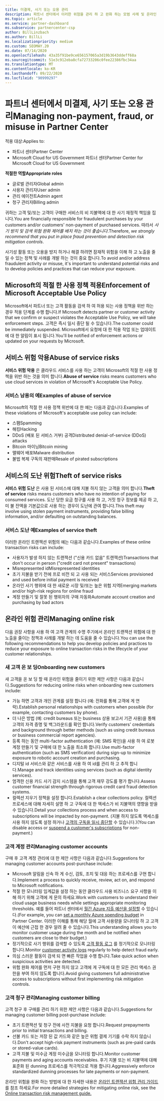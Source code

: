 ```yaml
---
title: 미결제, 사기 또는 오용 관리
description: 파트너 센터에서 이러한 위험을 관리 하 고 완화 하는 모범 사례 및 온라인 트랜잭션과 관련 된 다양 한 위험에 대해 알아봅니다.
ms.topic: article
ms.service: partner-dashboard
ms.subservice: partnercenter-csp
author: BillLinzbach
ms.author: BillLi
ms.localizationpriority: medium
ms.custom: SEOMAY.20
ms.date: 07/14/2020
ms.openlocfilehash: 43a35f91be9ce656157065a3d19b3643ddeff68a
ms.sourcegitcommit: 51e3c912eba8cfa72733206c0fee22386fbc34aa
ms.translationtype: MT
ms.contentlocale: ko-KR
ms.lasthandoff: 09/22/2020
ms.locfileid: "90999297"
---
```

# <a name="managing-non-payment-fraud-or-misuse-in-partner-center"></a><span data-ttu-id="730fd-103">파트너 센터에서 미결제, 사기 또는 오용 관리</span><span class="sxs-lookup"><span data-stu-id="730fd-103">Managing non-payment, fraud, or misuse in Partner Center</span></span>

<span data-ttu-id="730fd-104">적용 대상:</span><span class="sxs-lookup"><span data-stu-id="730fd-104">Applies to:</span></span>

- <span data-ttu-id="730fd-105">파트너 센터</span><span class="sxs-lookup"><span data-stu-id="730fd-105">Partner Center</span></span>
- <span data-ttu-id="730fd-106">Microsoft Cloud for US Government 파트너 센터</span><span class="sxs-lookup"><span data-stu-id="730fd-106">Partner Center for Microsoft Cloud for US Government</span></span>

<span data-ttu-id="730fd-107">**적절한 역할**</span><span class="sxs-lookup"><span data-stu-id="730fd-107">**Appropriate roles**</span></span>
- <span data-ttu-id="730fd-108">글로벌 관리자</span><span class="sxs-lookup"><span data-stu-id="730fd-108">Global admin</span></span>
- <span data-ttu-id="730fd-109">사용자 관리자</span><span class="sxs-lookup"><span data-stu-id="730fd-109">User admin</span></span>
- <span data-ttu-id="730fd-110">관리 에이전트</span><span class="sxs-lookup"><span data-stu-id="730fd-110">Admin agent</span></span>
- <span data-ttu-id="730fd-111">청구 관리자</span><span class="sxs-lookup"><span data-stu-id="730fd-111">Billing admin</span></span>

<span data-ttu-id="730fd-112">귀하는 고객 및/또는 고객이 구매한 서비스의 비 지불액에 대 한 사기 재정적 책임을 집니다.</span><span class="sxs-lookup"><span data-stu-id="730fd-112">You are financially responsible for fraudulent purchases by your customers and/or customers' non-payment of purchased services.</span></span> <span data-ttu-id="730fd-113">따라서 *사기 방지 및 검색 위험 완화 제어를 배치 하는 것이 좋습니다*.</span><span class="sxs-lookup"><span data-stu-id="730fd-113">Therefore, *we strongly recommend that you put in place fraud prevention and detection risk mitigation controls*.</span></span>

<span data-ttu-id="730fd-114">사기성 활동 또는 오용을 방지 하거나 해결 하려면 잠재적 위험을 이해 하 고 노출을 줄일 수 있는 정책 및 사례를 개발 하는 것이 중요 합니다.</span><span class="sxs-lookup"><span data-stu-id="730fd-114">To avoid and/or address fraudulent activity or misuse, it's important to understand potential risks and to develop policies and practices that can reduce your exposure.</span></span>

## <a name="enforcement-of-microsoft-acceptable-use-policy"></a><span data-ttu-id="730fd-115">Microsoft의 적절 한 사용 정책 적용</span><span class="sxs-lookup"><span data-stu-id="730fd-115">Enforcement of Microsoft Acceptable Use Policy</span></span>

<span data-ttu-id="730fd-116">Microsoft에서 파트너 또는 고객 활동을 검색 하 여 허용 되는 사용 정책을 위반 하는 경우 적용 단계를 수행 합니다.</span><span class="sxs-lookup"><span data-stu-id="730fd-116">If Microsoft detects partner or customer activity that we confirm or suspect violates the Acceptable Use Policy, we will take enforcement steps.</span></span> <span data-ttu-id="730fd-117">고객은 즉시 일시 중단 될 수 있습니다.</span><span class="sxs-lookup"><span data-stu-id="730fd-117">The customer could be immediately suspended.</span></span> <span data-ttu-id="730fd-118">Microsoft에서 요청에 대 한 적용 작업 또는 업데이트에 대 한 알림이 표시 됩니다.</span><span class="sxs-lookup"><span data-stu-id="730fd-118">You'll be notified of enforcement actions or updated on your requests by Microsoft.</span></span>

## <a name="abuse-of-service-risks"></a><span data-ttu-id="730fd-119">서비스 위험 악용</span><span class="sxs-lookup"><span data-stu-id="730fd-119">Abuse of service risks</span></span>

<span data-ttu-id="730fd-120">**서비스 위험 악용** 은 클라우드 서비스를 사용 하는 고객이 Microsoft의 적절 한 사용 정책을 위반 하는 것을 의미 합니다.</span><span class="sxs-lookup"><span data-stu-id="730fd-120">**Abuse of service** risks means customers who use cloud services in violation of Microsoft's Acceptable Use Policy.</span></span>

### <a name="examples-of-abuse-of-service"></a><span data-ttu-id="730fd-121">서비스 남용의 예</span><span class="sxs-lookup"><span data-stu-id="730fd-121">Examples of abuse of service</span></span>

<span data-ttu-id="730fd-122">Microsoft의 적절 한 사용 정책 위반에 대 한 예는 다음과 같습니다.</span><span class="sxs-lookup"><span data-stu-id="730fd-122">Examples of these violations of Microsoft's acceptable use policy can include:</span></span>

- <span data-ttu-id="730fd-123">스팸</span><span class="sxs-lookup"><span data-stu-id="730fd-123">Spamming</span></span>
- <span data-ttu-id="730fd-124">해킹</span><span class="sxs-lookup"><span data-stu-id="730fd-124">Hacking</span></span>
- <span data-ttu-id="730fd-125">DDoS (배포 된 서비스 거부) 공격</span><span class="sxs-lookup"><span data-stu-id="730fd-125">Distributed denial-of-service (DDoS) attacks</span></span>
- <span data-ttu-id="730fd-126">Bitcoin 마이닝</span><span class="sxs-lookup"><span data-stu-id="730fd-126">Bitcoin mining</span></span>
- <span data-ttu-id="730fd-127">맬웨어 배포</span><span class="sxs-lookup"><span data-stu-id="730fd-127">Malware distribution</span></span>
- <span data-ttu-id="730fd-128">불법 복제 구독의 재판매</span><span class="sxs-lookup"><span data-stu-id="730fd-128">Resale of pirated subscriptions</span></span>

## <a name="theft-of-service-risks"></a><span data-ttu-id="730fd-129">서비스의 도난 위험</span><span class="sxs-lookup"><span data-stu-id="730fd-129">Theft of service risks</span></span>

<span data-ttu-id="730fd-130">**서비스 위험 도난** 은 사용 된 서비스에 대해 지불 하지 않는 고객을 의미 합니다.</span><span class="sxs-lookup"><span data-stu-id="730fd-130">**Theft of service** risks means customers who have no intention of paying for consumed services.</span></span> <span data-ttu-id="730fd-131">도난 당한 요금 청구를 사용 하 고, 거짓 청구 정보를 제공 하 고, 미 불 잔액을 기본값으로 사용 하는 경우이 도난에 관여 합니다.</span><span class="sxs-lookup"><span data-stu-id="730fd-131">This theft may involve using stolen payment instruments, providing false billing information, and/or defaulting on outstanding balances.</span></span>

### <a name="examples-of-service-theft"></a><span data-ttu-id="730fd-132">서비스 도난 예</span><span class="sxs-lookup"><span data-stu-id="730fd-132">Examples of service theft</span></span>

<span data-ttu-id="730fd-133">이러한 온라인 트랜잭션 위험의 예는 다음과 같습니다.</span><span class="sxs-lookup"><span data-stu-id="730fd-133">Examples of these online transaction risks can include:</span></span>

- <span data-ttu-id="730fd-134">사용자가 발생 하지 않는 트랜잭션 ("신용 카드 없음" 트랜잭션)</span><span class="sxs-lookup"><span data-stu-id="730fd-134">Transactions that don't occur in person ("credit card not present" transactions)</span></span>
- <span data-ttu-id="730fd-135">Misrepresented id</span><span class="sxs-lookup"><span data-stu-id="730fd-135">Misrepresented identities</span></span>
- <span data-ttu-id="730fd-136">초기 지불을 받기 전에 프로 비전 되 고 사용 되는 서비스</span><span class="sxs-lookup"><span data-stu-id="730fd-136">Services provisioned and used before initial payment is received</span></span>
- <span data-ttu-id="730fd-137">온라인 사기 행위에 대 한 새로운 시장 및/또는 높은 위험 지역</span><span class="sxs-lookup"><span data-stu-id="730fd-137">Emerging markets and/or high-risk regions for online fraud</span></span>
- <span data-ttu-id="730fd-138">계정 만들기 및 잘못 된 행위자의 구매 자동화</span><span class="sxs-lookup"><span data-stu-id="730fd-138">Automate account creation and purchasing by bad actors</span></span>

## <a name="managing-online-risk"></a><span data-ttu-id="730fd-139">온라인 위험 관리</span><span class="sxs-lookup"><span data-stu-id="730fd-139">Managing online risk</span></span>

<span data-ttu-id="730fd-140">다음 권장 사항을 사용 하 여 고객 관계의 수명 주기에서 온라인 트랜잭션 위험에 대 한 노출을 줄이는 정책과 사례를 개발 하는 데 도움을 줄 수 있습니다.</span><span class="sxs-lookup"><span data-stu-id="730fd-140">You can use the following recommendations to help you develop policies and practices to reduce your exposure to online transaction risks in the lifecycle of your customer relationships.</span></span>

### <a name="onboarding-new-customers"></a><span data-ttu-id="730fd-141">새 고객 온 보 딩</span><span class="sxs-lookup"><span data-stu-id="730fd-141">Onboarding new customers</span></span>

<span data-ttu-id="730fd-142">새 고객을 온 보 딩 할 때 온라인 위험을 줄이기 위한 제안 사항은 다음과 같습니다.</span><span class="sxs-lookup"><span data-stu-id="730fd-142">Suggestions for reducing online risks when onboarding new customers include:</span></span>

- <span data-ttu-id="730fd-143">가능 하면 고객과 개인 관계를 설정 합니다 (예: 전화를 통해 고객에 게 연락).</span><span class="sxs-lookup"><span data-stu-id="730fd-143">Establish personal relationships with customers when possible (for example, contacting customers by phone).</span></span>
- <span data-ttu-id="730fd-144">더 나은 방법 (예: credit bureaus 또는 business 상용 보고서 기관 사용)을 통해 고객의 자격 증명 및 백그라운드를 확인 합니다.</span><span class="sxs-lookup"><span data-stu-id="730fd-144">Verify customers' credentials and background through better methods (such as using credit bureaus or business commercial report agencies).</span></span>
- <span data-ttu-id="730fd-145">등록 하는 동안 multi-factor authentication (예: SMS 확인)을 사용 하 여 로봇 계정 만들기 및 구매에 대 한 노출을 최소화 합니다.</span><span class="sxs-lookup"><span data-stu-id="730fd-145">Use multi-factor authentication (such as SMS verification) during sign-up to minimize exposure to robotic account creation and purchasing.</span></span>
- <span data-ttu-id="730fd-146">디지털 id 서비스와 같은 서비스를 사용 하 여 id를 관리 하 고 추적 합니다.</span><span class="sxs-lookup"><span data-stu-id="730fd-146">Manage and track identities using services (such as digital identity services).</span></span>
- <span data-ttu-id="730fd-147">엄격한 신용 카드 사기 감지 시스템을 통해 고객 재무 강도를 평가 합니다.</span><span class="sxs-lookup"><span data-stu-id="730fd-147">Assess customer financial strength through rigorous credit card fraud detection systems.</span></span>
- <span data-ttu-id="730fd-148">컬렉션 지우기 정책을 설정 합니다.</span><span class="sxs-lookup"><span data-stu-id="730fd-148">Establish a clear collections policy.</span></span> <span data-ttu-id="730fd-149">컬렉션 프로세스에 대해 자세히 설명 하 고 구독에 대 한 액세스가 비 지불액의 영향을 받을 수 있습니다.</span><span class="sxs-lookup"><span data-stu-id="730fd-149">Detail your collections process and when access to subscriptions will be impacted by non-payment.</span></span> <span data-ttu-id="730fd-150">(지불 하지 않도록 액세스를 사용 하지 않도록 설정 하거나 [고객의 구독을 일시 중단할](create-a-new-subscription.md#suspend-a-subscription) 수 있습니다.)</span><span class="sxs-lookup"><span data-stu-id="730fd-150">(You can disable access or [suspend a customer's subscriptions](create-a-new-subscription.md#suspend-a-subscription) for non-payment.)</span></span>

### <a name="managing-customer-accounts"></a><span data-ttu-id="730fd-151">고객 계정 관리</span><span class="sxs-lookup"><span data-stu-id="730fd-151">Managing customer accounts</span></span>

<span data-ttu-id="730fd-152">구매 후 고객 계정 관리에 대 한 제안 사항은 다음과 같습니다.</span><span class="sxs-lookup"><span data-stu-id="730fd-152">Suggestions for managing customer accounts post-purchase include:</span></span>

- <span data-ttu-id="730fd-153">Microsoft 알림을 신속 하 게 수신, 검토, 조치 및 대응 하는 프로세스를 구현 합니다.</span><span class="sxs-lookup"><span data-stu-id="730fd-153">Implement a process to quickly receive, review, act on, and respond to Microsoft notifications.</span></span>
- <span data-ttu-id="730fd-154">적절 한 모니터링 임계값을 설정 하는 동안 클라우드 사용 비즈니스 요구 사항을 이해 하기 위해 고객에 게 문의 하세요.</span><span class="sxs-lookup"><span data-stu-id="730fd-154">Work with customers to understand their cloud usage business needs while settings appropriate monitoring thresholds.</span></span> <span data-ttu-id="730fd-155">예를 들어 파트너 센터에서 [월간 Azure 지출 예산을 설정할](set-an-azure-spending-budget-for-your-customers.md) 수 있습니다.</span><span class="sxs-lookup"><span data-stu-id="730fd-155">(For example, you can [set a monthly Azure spending budget](set-an-azure-spending-budget-for-your-customers.md) in Partner Center.</span></span> <span data-ttu-id="730fd-156">이러한 이해를 통해 해당 월에 고객 사용량을 모니터링 하 고 고객이 예산에 근접 한 경우 알려 줄 수 있습니다.</span><span class="sxs-lookup"><span data-stu-id="730fd-156">This understanding allows you to monitor customer usage during the month and be notified when customers are close to their budget.)</span></span>
- <span data-ttu-id="730fd-157">정기적으로 사기 행위를 검색할 수 있도록 [고객 활동 로그](activity-logs.md) 를 정기적으로 모니터링 합니다.</span><span class="sxs-lookup"><span data-stu-id="730fd-157">Monitor [customer activity logs](activity-logs.md) regularly to help detect fraud early.</span></span>
- <span data-ttu-id="730fd-158">의심 스러운 활동이 검색 되 면 빠른 작업을 수행 합니다.</span><span class="sxs-lookup"><span data-stu-id="730fd-158">Take quick action when suspicious activities are detected.</span></span>
- <span data-ttu-id="730fd-159">위험 완화 제어를 먼저 구현 하지 않고 고객에 게 구독에 대 한 모든 관리 액세스 권한을 부여 하지 않도록 합니다.</span><span class="sxs-lookup"><span data-stu-id="730fd-159">Avoid giving customers full administrative access to subscriptions without first implementing risk mitigation controls.</span></span>

### <a name="managing-customer-billing"></a><span data-ttu-id="730fd-160">고객 청구 관리</span><span class="sxs-lookup"><span data-stu-id="730fd-160">Managing customer billing</span></span>

<span data-ttu-id="730fd-161">고객 청구 후 구매를 관리 하기 위한 제안 사항은 다음과 같습니다.</span><span class="sxs-lookup"><span data-stu-id="730fd-161">Suggestions for managing customer billing post-purchase include:</span></span>

- <span data-ttu-id="730fd-162">초기 트랜잭션 및 청구 전에 사전 지불을 요청 합니다.</span><span class="sxs-lookup"><span data-stu-id="730fd-162">Request prepayments prior to initial transactions and billing.</span></span>
- <span data-ttu-id="730fd-163">선불 카드 또는 저장 된 값 카드와 같은 높은 위험 결제 기기를 수락 하지 않습니다.</span><span class="sxs-lookup"><span data-stu-id="730fd-163">Don't accept high-risk payment instruments (such as pre-paid cards or stored-value cards).</span></span>
- <span data-ttu-id="730fd-164">고객 지불 및 미수금 계정 미수금을 모니터링 합니다.</span><span class="sxs-lookup"><span data-stu-id="730fd-164">Monitor customer payments and aging accounts receivables.</span></span> <span data-ttu-id="730fd-165">후기 지불 또는 비 지불액에 대해 표준화 된 dunning 프로세스를 적극적으로 적용 합니다.</span><span class="sxs-lookup"><span data-stu-id="730fd-165">Aggressively enforce standardized dunning processes for late payments or non-payment.</span></span>

<span data-ttu-id="730fd-166">온라인 위험을 완화 하는 방법에 대 한 자세한 내용은 [온라인 트랜잭션 위험 관리 가이드](https://query.prod.cms.rt.microsoft.com/cms/api/am/binary/RE4Bhtt) 를 참조 하세요.</span><span class="sxs-lookup"><span data-stu-id="730fd-166">For more detailed strategies for mitigating online risk, see the [Online transaction risk management guide.](https://query.prod.cms.rt.microsoft.com/cms/api/am/binary/RE4Bhtt)</span></span>

